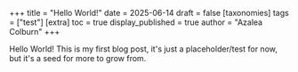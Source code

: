 +++
title = "Hello World!"
date = 2025-06-14
draft = false
[taxonomies]
tags = ["test"]
[extra]
toc = true
display_published = true 
author = "Azalea Colburn"
+++

Hello World! This is my first blog post, it's just a placeholder/test for now, but it's a seed for more to grow from.
